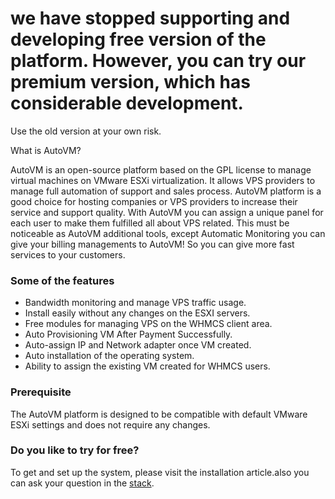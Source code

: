 # we have stopped supporting and developing free version of the platform. However, you can try our premium version, which has considerable development.

Use the old version at your own risk.

What is AutoVM?

AutoVM is an open-source platform based on the GPL license to manage virtual machines on VMware ESXi virtualization. It allows VPS providers to manage full automation of support and sales process. AutoVM platform is a good choice for hosting companies or VPS providers to increase their service and support quality.
With AutoVM you can assign a unique panel for each user to make them fulfilled all about VPS related. This must be noticeable as AutoVM additional tools, except Automatic Monitoring you can give your billing managements to AutoVM! So you can give more fast services to your customers.

### Some of the features

* Bandwidth monitoring and manage VPS traffic usage.
* Install easily without any changes on the ESXI servers.
* Free modules for managing VPS on the WHMCS client area.
* Auto Provisioning VM After Payment Successfully.
* Auto-assign IP and Network adapter once VM created.
* Auto installation of the operating system.
* Ability to assign the existing VM created for WHMCS users.

### Prerequisite

The AutoVM platform is designed to be compatible with default VMware ESXi settings and does not require any changes.

### Do you like to try for free?

To get and set up the system, please visit the installation article.also you can ask your question in the [stack](http://stack.autovm.net).
